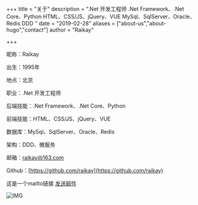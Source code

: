 +++
title = "关于"
description = ".Net 开发工程师 .Net Framework、.Net Core、Python HTML、CSS/JS、jQuery、VUE MySql、SqlServer、Oracle、Redis DDD  "
date = "2019-02-28"
aliases = ["about-us","about-hugo","contact"]
author = "Raikay"

+++

昵称：Raikay  

出生：1995年  

地点：北京 

职业：.Net 开发工程师

后端技能：.Net Framework、.Net Core、Python  

前端技能：HTML、CSS/JS、jQuery、VUE  

数据库：MySql、SqlServer、Oracle、Redis  

架构：DDD、微服务  


邮箱：<raikay@163.com>

Github：[https://github.com/raikay](https://github.com/raikay)

<p>这是一个mailto链接
<a href="mailto:Raikay@163.com
        ?cc=Raikay@163.com
  &subject=邮件主题
  &body=这里是有%0d%0a邮件内容"> 发送邮件</a></p>

![IMG](https://gitee.com/imgrep001/m1/raw/master/2020/12/04/20201204131021.png)
